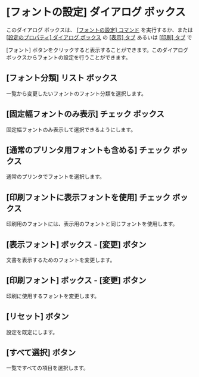 # \[フォントの設定\] ダイアログ ボックス

このダイアログ ボックスは、 [\[フォントの設定\] コマンド](../../../cmd/view/font) を実行するか、または
[\[設定のプロパティ\] ダイアログ ボックス](../index) の [\[表示\] タブ](../display/index) あるいは [\[印刷\] タブ](../print/index) で

\[フォント\] ボタンをクリックすると表示することができます。このダイアログ
ボックスからフォントの設定を行うことができます。

## \[フォント分類\] リスト ボックス

一覧から変更したいフォントのフォント分類を選択します。

## \[固定幅フォントのみ表示\] チェック ボックス

固定幅フォントのみ表示して選択できるようにします。

## \[通常のプリンタ用フォントも含める\] チェック ボックス

通常のプリンタでフォントを選択します。

## \[印刷フォントに表示フォントを使用\] チェック ボックス

印刷用のフォントには、表示用のフォントと同じフォントを使用します。

## \[表示フォント\] ボックス \- \[変更\] ボタン

文書を表示するためのフォントを変更します。

## \[印刷フォント\] ボックス \- \[変更\] ボタン

印刷に使用するフォントを変更します。

## \[リセット\] ボタン

設定を既定にします。

## \[すべて選択\] ボタン

一覧ですべての項目を選択します。

